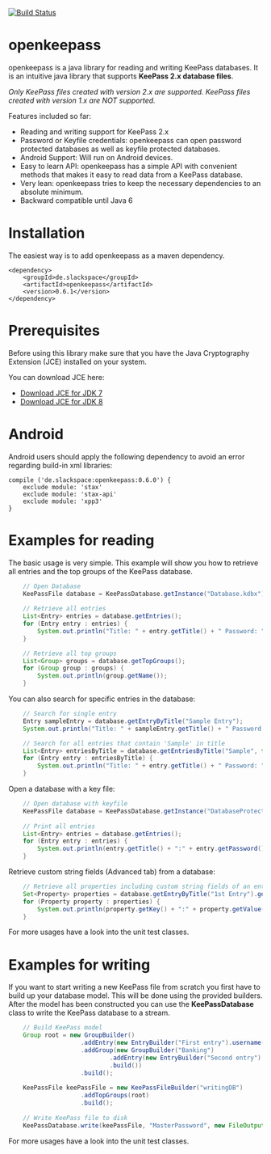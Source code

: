[![Build Status](https://travis-ci.org/cternes/openkeepass.svg?branch=master)](https://travis-ci.org/cternes/openkeepass)

openkeepass
===========

openkeepass is a java library for reading and writing KeePass databases. It is an intuitive java library that supports **KeePass 2.x database files**.  

*Only KeePass files created with version 2.x are supported. KeePass files created with version 1.x are NOT supported.* 

Features included so far:

- Reading and writing support for KeePass 2.x
- Password or Keyfile credentials: openkeepass can open password protected databases as well as keyfile protected databases.
- Android Support: Will run on Android devices.
- Easy to learn API: openkeepass has a simple API with convenient methods that makes it easy to read data from a KeePass database.
- Very lean: openkeepass tries to keep the necessary dependencies to an absolute minimum.
- Backward compatible until Java 6

Installation
=============

The easiest way is to add openkeepass as a maven dependency. 

	<dependency>
	    <groupId>de.slackspace</groupId>
    	<artifactId>openkeepass</artifactId>
	    <version>0.6.1</version>
	</dependency>

Prerequisites
=============

Before using this library make sure that you have the Java Cryptography Extension (JCE) installed on your system. 

You can download JCE here:

- [Download JCE for JDK 7](http://www.oracle.com/technetwork/java/embedded/embedded-se/downloads/jce-7-download-432124.html)
- [Download JCE for JDK 8](http://www.oracle.com/technetwork/java/javase/downloads/jce8-download-2133166.html)

Android
=============

Android users should apply the following dependency to avoid an error regarding build-in xml libraries:

    compile ('de.slackspace:openkeepass:0.6.0') {
        exclude module: 'stax'
        exclude module: 'stax-api'
        exclude module: 'xpp3'
    }

Examples for reading
=============

The basic usage is very simple. This example will show you how to retrieve all entries and the top groups of the KeePass database.  

```java
    // Open Database
	KeePassFile database = KeePassDatabase.getInstance("Database.kdbx").openDatabase("MasterPassword");
		
	// Retrieve all entries
	List<Entry> entries = database.getEntries();
	for (Entry entry : entries) {
		System.out.println("Title: " + entry.getTitle() + " Password: " + entry.getPassword());
	}

	// Retrieve all top groups
	List<Group> groups = database.getTopGroups();
	for (Group group : groups) {
		System.out.println(group.getName());
	}
```

You can also search for specific entries in the database:

```java
	// Search for single entry
	Entry sampleEntry = database.getEntryByTitle("Sample Entry");
	System.out.println("Title: " + sampleEntry.getTitle() + " Password: " + sampleEntry.getPassword());

	// Search for all entries that contain 'Sample' in title
	List<Entry> entriesByTitle = database.getEntriesByTitle("Sample", false);
	for (Entry entry : entriesByTitle) {
		System.out.println("Title: " + entry.getTitle() + " Password: " + entry.getPassword());
	}
```

Open a database with a key file:

```java
	// Open database with keyfile
	KeePassFile database = KeePassDatabase.getInstance("DatabaseProtectedByKeyfile.kdbx").openDatabase(new File("Keyfile.key"));
		
	// Print all entries		
	List<Entry> entries = database.getEntries();
	for (Entry entry : entries) {
		System.out.println(entry.getTitle() + ":" + entry.getPassword());
	}
```

Retrieve custom string fields (Advanced tab) from a database:

```java		
	// Retrieve all properties including custom string fields of an entry
	Set<Property> properties = database.getEntryByTitle("1st Entry").getProperties();
	for (Property property : properties) {
		System.out.println(property.getKey() + ":" + property.getValue());
	}
```
	
For more usages have a look into the unit test classes.
	
Examples for writing
=============
	
If you want to start writing a new KeePass file from scratch you first have to build up your database model. This will be done using the provided builders.
After the model has been constructed you can use the __KeePassDatabase__ class to write the KeePass database to a stream.

```java	
	// Build KeePass model
	Group root = new GroupBuilder()
					.addEntry(new EntryBuilder("First entry").username("Peter").password("Peters secret").build())
					.addGroup(new GroupBuilder("Banking")
							.addEntry(new EntryBuilder("Second entry").username("Paul").password("secret").build())
							.build())
					.build();
				
	KeePassFile keePassFile = new KeePassFileBuilder("writingDB")
					.addTopGroups(root)
					.build();
				
	// Write KeePass file to disk
	KeePassDatabase.write(keePassFile, "MasterPassword", new FileOutputStream("Database.kdbx"));
```
	
For more usages have a look into the unit test classes.
